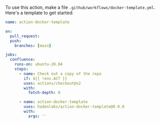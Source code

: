 To use this action, make a file `.github/workflows/docker-template.yml`. Here's a template to get started:

```yaml
name: action-docker-template

on:
  pull_request:
  push:
    branches: [main]

jobs:
  confluence:
    runs-on: ubuntu-20.04
    steps:
      - name: Check out a copy of the repo
        if: ${{ !env.ACT }}
        uses: actions/checkout@v2
        with:
          fetch-depth: 0

      - name: action-docker-template
        uses: hadenlabs/action-docker-template@0.0.0
        with:
          args: ''
```
